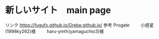 # 新しいサイト　main page
リンク https://fugufx.github.io/Grebe.github.io/
参考 Progate
　　 小惑星(1998ky262)様
　　 haru-ymth(yamaguchio3)様
